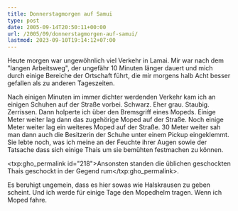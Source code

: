 ```yaml
---
title: Donnerstagmorgen auf Samui
type: post
date: 2005-09-14T20:50:11+00:00
url: /2005/09/donnerstagmorgen-auf-samui/
lastmod: 2023-09-10T19:14:12+07:00
---
```

Heute morgen war ungewöhnlich viel Verkehr in Lamai. Mir war nach dem "langen Arbeitsweg", der ungefähr 10 Minuten länger dauert und mich durch einige Bereiche der Ortschaft führt, die mir morgens halb Acht besser gefallen als zu anderen Tageszeiten.

Nach einigen Minuten im immer dichter werdenden Verkehr kam ich an einigen Schuhen auf der Straße vorbei. Schwarz. Eher grau. Staubig. Zerrissen. Dann holperte ich über den Bremsgriff eines Mopeds. Einige Meter weiter lag dann das zugehörige Moped auf der Straße. Noch einige Meter weiter lag ein weiteres Moped auf der Straße. 30 Meter weiter sah man dann auch die Besitzerin der Schuhe unter einem Pickup eingeklemmt. Sie lebte noch, was ich meine an der Feuchte ihrer Augen sowie der Tatsache dass sich einige Thais um sie bemühten festmachen zu können.

<txp:gho_permalink id="218">Ansonsten standen die üblichen geschockten Thais geschockt in der Gegend rum</txp:gho_permalink>.

Es beruhigt ungemein, dass es hier sowas wie Halskrausen zu geben scheint. Und ich werde für einige Tage den Mopedhelm tragen. Wenn ich Moped fahre.
